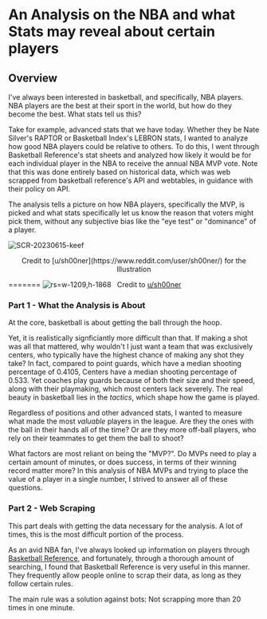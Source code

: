 # An Analysis on the NBA and what Stats may reveal about certain players

## Overview

I've always been interested in basketball, and specifically, NBA players. NBA players are the best at their sport in the world, but how do they become the best. What stats tell us this?

Take for example, advanced stats that we have today. Whether they be Nate Silver's RAPTOR or Basketball Index's LEBRON stats, I wanted to analyze how good NBA players could be relative to others. To do this, I went through Basketball Reference's stat sheets and analyzed how likely it would be for each individual player in the NBA to receive the annual NBA MVP vote. Note that this was done entirely based on historical data, which was web scrapped from basketball reference's API and webtables, in guidance with their policy on API.

The analysis tells a picture on how NBA players, specifically the MVP, is picked and what stats specifically let us know the reason that voters might pick them, without any subjective bias like the "eye test" or "dominance" of a player.

![SCR-20230615-keef](https://github.com/kev374k/NBA_MVP_Analysis/assets/54005848/b0952a8c-41ea-4cbf-a1cd-471f202fefe1)
<p style ="text-align: center;">Credit to [u/sh00ner](https://www.reddit.com/user/sh00ner/) for the Illustration</p>


=======
![rs=w-1209,h-1868](https://github.com/kev374k/Hardwood_Convergence/assets/54005848/c88b6d50-2461-4970-9268-c756f76ec789)
 
Credit to [u/sh00ner](https://www.reddit.com/user/sh00ner/)
### Part 1 - What the Analysis is About

At the core, basketball is about getting the ball through the hoop. 

Yet, it is realistically signficiantly more difficult than that. If making a shot was all that mattered, why wouldn't I just want a team that was exclusively centers, who typically have the highest chance of making any shot they take? In fact, compared to point guards, which have a median shooting percentage of 0.4105, Centers have a median shooting percentage of 0.533. Yet coaches play guards because of both their size and their speed, along with their playmaking, which most centers lack severely. The real beauty in basketball lies in the *tactics*, which shape how the game is played. 

Regardless of positions and other advanced stats, I wanted to measure what made the most *valuable* players in the league. Are they the ones with the ball in their hands all of the time? Or are they more off-ball players, who rely on their teammates to get them the ball to shoot?

What factors are most reliant on being the "MVP?". Do MVPs need to play a certain amount of minutes, or does success, in terms of their winning record matter more? In this analysis of NBA MVPs and trying to place the value of a player in a single number, I strived to answer all of these questions.

### Part 2 - Web Scraping

This part deals with getting the data necessary for the analysis. A lot of times, this is the most difficult portion of the process. 

As an avid NBA fan, I've always looked up information on players through [Basketball Reference](https://www.basketball-reference.com), and fortunately, through a thorough amount of searching, I found that Basketball Reference is very useful in this manner. They frequently allow people online to scrap their data, as long as they follow certain rules. 

The main rule was a solution against bots: Not scrapping more than 20 times in one minute.
